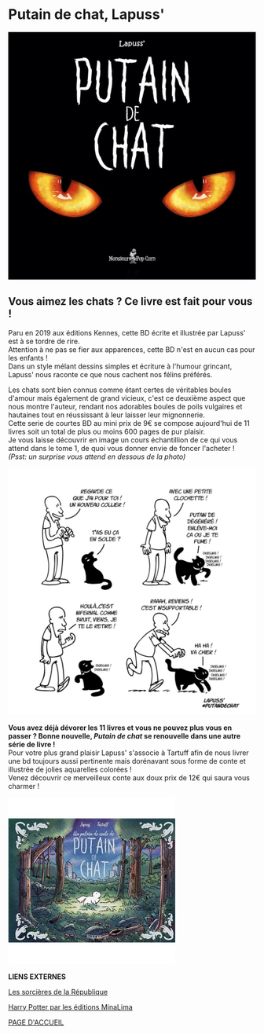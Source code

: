 # Putain de chat, Lapuss'

![image](images/PTNDECHAT1.jpg)

## **Vous aimez les chats ? Ce livre est fait pour vous !**  
Paru en 2019 aux éditions Kennes, cette BD écrite et illustrée par Lapuss' est à se tordre de rire.  
Attention à ne pas se fier aux apparences, cette BD n'est en aucun cas pour les enfants !  
Dans un style mélant dessins simples et écriture à l'humour grincant, Lapuss' nous raconte ce que nous cachent nos félins préférés.

Les chats sont bien connus comme étant certes de véritables boules d'amour mais également de grand vicieux, c'est ce deuxième aspect que nous montre l'auteur, rendant nos adorables boules de poils vulgaires et hautaines tout en réussissant à leur laisser leur mignonnerie.  
Cette serie de courtes BD au mini prix de 9€ se compose aujourd'hui de 11 livres soit un total de plus ou moins 600 pages de   pur plaisir.  
Je vous laisse découvrir en image un cours échantillion de ce qui vous attend dans le tome 1, de quoi vous donner envie de foncer l'acheter !  
*(Psst: un surprise vous attend en dessous de la photo)*  

![image](images/ILLUPTNDECHAT1.jpg)

**Vous avez déjà dévorer les 11 livres et vous ne pouvez plus vous en passer ? Bonne nouvelle, *Putain de chat* se renouvelle dans une autre série de livre !**  
Pour votre plus grand plaisir Lapuss' s'associe à Tartuff afin de nous livrer une bd toujours aussi pertinente mais dorénavant sous forme de conte et illustrée de jolies aquarelles colorées !  
Venez découvrir ce merveilleux conte aux doux prix de 12€ qui saura vous charmer !  

![image](images/PTNdeconte.jpg)



**LIENS EXTERNES**

[Les sorcières de la République](livre2.md)

[Harry Potter par les éditions MinaLima](livre3.md)

[PAGE D'ACCUEIL](index.md)
